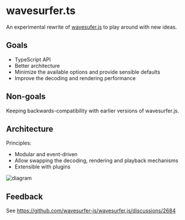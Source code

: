 # wavesurfer.ts

An experimental rewrite of [wavesufer.js](https://github.com/wavesurfer-js/wavesurfer.js) to play around with new ideas.

## Goals

 * TypeScript API
 * Better architecture
 * Minimize the available options and provide sensible defaults
 * Improve the decoding and rendering performance

## Non-goals

Keeping backwards-compatibility with earlier versions of wavesurfer.js.

## Architecture

Principles:
 * Modular and event-driven
 * Allow swapping the decoding, rendering and playback mechanisms
 * Extensible with plugins

![diagram](https://user-images.githubusercontent.com/381895/222349436-38b550e5-24dc-4143-9cdb-efbe00540213.png)

## Feedback

See https://github.com/wavesurfer-js/wavesurfer.js/discussions/2684
